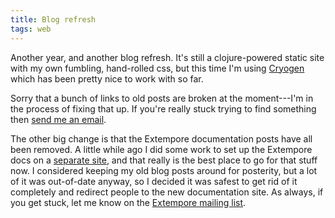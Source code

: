 ```yaml
---
title: Blog refresh
tags: web
---
```


Another year, and another blog refresh. It's still a clojure-powered static site
with my own fumbling, hand-rolled css, but this time I'm using
[Cryogen](https://cryogenweb.org/) which has been pretty nice to work with so
far.

Sorry that a bunch of links to old posts are broken at the moment---I'm in the
process of fixing that up. If you're really stuck trying to find something then
[send me an email](mailto:ben.swift@anu.edu.au).

The other big change is that the Extempore documentation posts have all been
removed. A little while ago I did some work to set up the Extempore docs on a
[separate site](https://digego.github.io/extempore/), and that really is the best
place to go for that stuff now. I considered keeping my old blog posts around
for posterity, but a lot of it was out-of-date anyway, so I decided it was
safest to get rid of it completely and redirect people to the new documentation
site. As always, if you get stuck, let me know on the [Extempore mailing
list](mailto:extemporelang@googlegroups.com).
